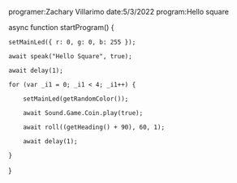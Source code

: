 programer:Zachary Villarimo
date:5/3/2022
program:Hello square

async function startProgram() {

	setMainLed({ r: 0, g: 0, b: 255 });

	await speak("Hello Square", true);

	await delay(1);

	for (var _i1 = 0; _i1 < 4; _i1++) {

		setMainLed(getRandomColor());

		await Sound.Game.Coin.play(true);

		await roll((getHeading() + 90), 60, 1);

		await delay(1);

	}

}
